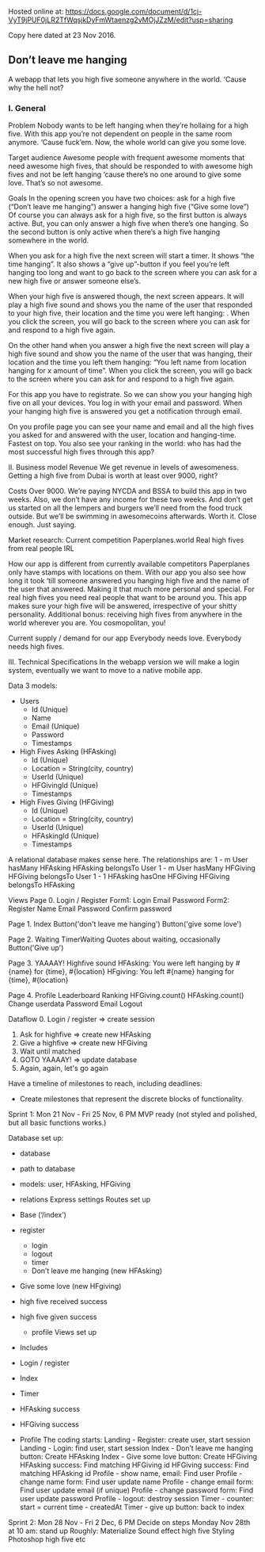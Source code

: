 Hosted online at: https://docs.google.com/document/d/1cj-VyT9jPUF0jLR2TfWqsjkDyFmWtaenzg2vMOjJZzM/edit?usp=sharing

Copy here dated at 23 Nov 2016.

## Don’t leave me hanging
A webapp that lets you high five someone anywhere in the world. ‘Cause why the hell not?


### I. General
Problem
Nobody wants to be left hanging when they’re hollaing for a high five. With this app you’re not dependent on people in the same room anymore. ‘Cause fuck’em. Now, the whole world can give you some love.


Target audience
Awesome people with frequent awesome moments that need awesome high fives, that should be responded to with awesome high fives and not be left hanging ‘cause there’s no one around to give some love. That’s so not awesome.


Goals
In the opening screen you have two choices: 
ask for a high five (“Don’t leave me hanging”)
answer a hanging high five (“Give some love”)
Of course you can always ask for a high five, so the first button is always active. But, you can only answer a high five when there’s one hanging. So the second button is only active when there’s a high five hanging somewhere in the world.


When you ask for a high five the next screen will start a timer. It shows “the time hanging”. It also shows a “give up”-button if you feel you’re left hanging too long and want to go back to the screen where you can ask for a new high five or answer someone else’s.


When your high five is answered though, the next screen appears. It will play a high five sound and shows you the name of the user that responded to your high five, their location and the time you were left hanging:  . When you click the screen, you will go back to the screen where you can ask for and respond to a high five again.


On the other hand when you answer a high five the next screen will play a high five sound and show you the name of the user that was hanging, their location and the time you left them hanging: “You left name from location hanging for x amount of time”. When you click the screen, you will go back to the screen where you can ask for and respond to a high five again.


For this app you have to registrate. So we can show you your hanging high five on all your devices. You log in with your email and password. When your hanging high five is answered you get a notification through email. 


On you profile page you can see your name and email and all the high fives you asked for and answered with the user, location and hanging-time. Fastest on top. You also see your ranking in the world: who has had the most successful high fives through this app?  


II. Business model
Revenue
We get revenue in levels of awesomeness. Getting a high five from Dubai is worth at least over 9000, right?


Costs
Over 9000. We’re paying NYCDA and BSSA to build this app in two weeks. Also, we don’t have any income for these two weeks. And don’t get us started on all the lempers and burgers we’ll need from the food truck outside. But we’ll be swimming in awesomecoins afterwards. Worth it. Close enough. Just saying.


Market research:
Current competition
Paperplanes.world
Real high fives from real people IRL


How our app is different from currently available competitors
Paperplanes only have stamps with locations on them. With our app you also see how long it took ‘till someone answered you hanging high five and the name of the user that answered. Making it that much more personal and special.
For real high fives you need real people that want to be around you. This app makes sure your high five will be answered, irrespective of your shitty personality. Additional bonus: receiving high fives from anywhere in the world wherever you are. You cosmopolitan, you!


Current supply / demand for our app
Everybody needs love. Everybody needs high fives.


III. Technical Specifications
In the webapp version we will make a login system, eventually we want to move to a native mobile app.


Data
3 models:
+ Users
    * Id (Unique)
    * Name
    * Email (Unique)
    * Password
    * Timestamps
+ High Fives Asking (HFAsking)
    * Id (Unique)
    * Location = String(city, country)
    * UserId (Unique)
    * HFGivingId (Unique)
    * Timestamps
+ High Fives Giving (HFGiving)
    * Id (Unique)
    * Location = String(city, country)
    * UserId (Unique)
    * HFAskingId (Unique)
    * Timestamps


A relational database makes sense here. The relationships are:
1 - m
    User hasMany HFAsking
    HFAsking belongsTo User
1 - m
    User hasMany HFGiving
    HFGiving belongsTo User
1 - 1
    HFAsking hasOne HFGiving
    HFGiving belongsTo HFAsking


Views
Page 0. Login / Register
    Form1: Login
        Email
        Password
    Form2: Register
        Name
        Email
        Password
        Confirm password


Page 1. Index
    Button('don\'t leave me hanging')
    Button('give some love')


Page 2. Waiting
    TimerWaiting
    Quotes about waiting, occasionally
    Button('Give up')


Page 3. YAAAAY!
    Highfive sound
    HFAsking: You were left hanging by #{name} for {time}, #{location}
    HFgiving: You left #{name} hanging for {time}, #{location}


Page 4. Profile
    Leaderboard Ranking
    HFGiving.count()
    HFAsking.count()
    Change userdata
        Password
        Email
        Logout


Dataflow
0. Login / register => create session
1. Ask for highfive => create new HFAsking
1. Give a highfive => create new HFGiving
2. Wait until matched
3. GOTO YAAAAY! => update database
4. Again, again, let's go again

Have a timeline of milestones to reach, including deadlines:
- Create milestones that represent the discrete blocks of functionality.

Sprint 1: Mon 21 Nov - Fri 25 Nov, 6 PM 
MVP ready (not styled and polished, but all basic functions works.)

Database set up:
- database 
- path to database
- models: user, HFAsking, HFGiving
- relations
Express settings
Routes set up

- Base (‘/index’)
- register
    - login
    - logout
    - timer
    - Don’t leave me hanging (new HFAsking)
- Give some love (new HFgiving)
- high five received success
- high five given success
    - profile
Views set up
- Includes
- Login / register
- Index
- Timer
- HFAsking success
- HFGiving success
- Profile
The coding starts:
Landing - Register: create user, start session
Landing - Login: find user, start session
Index - Don’t leave me hanging button: Create HFAsking
Index - Give some love button: Create HFGiving
HFAsking success: Find matching HFGiving id
HFGiving success: Find matching HFAsking id
Profile - show name, email: Find user
Profile - change name form: Find user update name
Profile - change email form: Find user update email (if unique)
Profile - change password form: Find user update password
Profile - logout: destroy session
Timer - counter: start = current time - createdAt
Timer - give up button: back to index


Sprint 2: Mon 28 Nov - Fri 2 Dec, 6 PM
Decide on steps Monday Nov 28th at 10 am: stand up
Roughly:
Materialize
Sound effect high five
Styling
Photoshop high five etc


